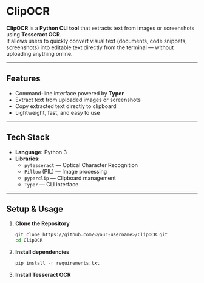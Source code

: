 # ClipOCR

**ClipOCR** is a **Python CLI tool** that extracts text from images or screenshots using **Tesseract OCR**.  
It allows users to quickly convert visual text (documents, code snippets, screenshots) into editable text directly from the terminal — without uploading anything online.

---

## Features

- Command-line interface powered by **Typer**  
- Extract text from uploaded images or screenshots  
- Copy extracted text directly to clipboard  
- Lightweight, fast, and easy to use  

---

## Tech Stack

- **Language:** Python 3  
- **Libraries:**  
  - `pytesseract` — Optical Character Recognition  
  - `Pillow` (PIL) — Image processing  
  - `pyperclip` — Clipboard management  
  - `Typer` — CLI interface  

---

## Setup & Usage

1. **Clone the Repository**
   ```bash
   git clone https://github.com/<your-username>/ClipOCR.git
   cd ClipOCR
2. **Install dependencies**
   ```bash
   pip install -r requirements.txt

3. **Install Tesseract OCR**
   

